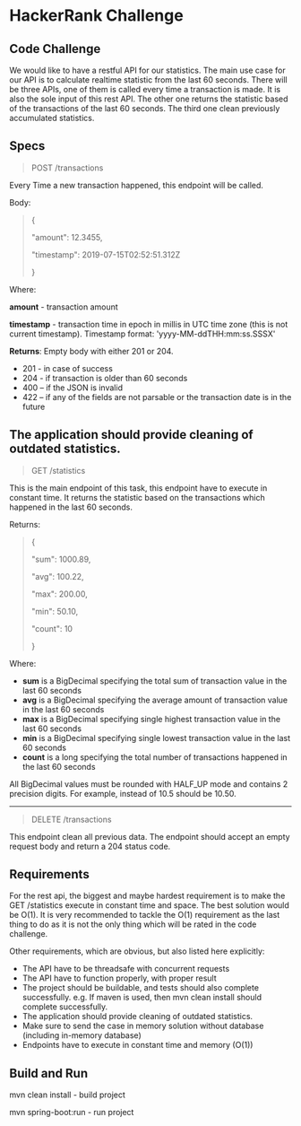 # HackerRank Challenge

## Code Challenge
We would like to have a restful API for our statistics. The main use case for our API is to
calculate realtime statistic from the last 60 seconds. There will be three APIs, one of them is
called every time a transaction is made. It is also the sole input of this rest API. The other one
returns the statistic based of the transactions of the last 60 seconds. The third one clean 
previously accumulated statistics.

## Specs

>POST /transactions

Every Time a new transaction happened, this endpoint will be called.

Body: 
>
>{ 
>
>"amount": 12.3455, 
>
>"timestamp": 2019-07-15T02:52:51.312Z 
>
>}

Where: 

**amount** - transaction amount

**timestamp** - transaction time in epoch in millis in UTC time zone (this is not current
timestamp). Timestamp format: 'yyyy-MM-ddTHH:mm:ss.SSSX'

**Returns**: Empty body with either 201 or 204.

- 201 - in case of success
- 204 - if transaction is older than 60 seconds
- 400 – if the JSON is invalid
- 422 – if any of the fields are not parsable or the transaction date is in the future

The application should provide cleaning of outdated statistics.
----------------------------
>GET /statistics

This is the main endpoint of this task, this endpoint have to execute in constant time. 
It returns the statistic based on the transactions which happened in the last 60 seconds.

Returns:

>{
>
>"sum": 1000.89,
>
>"avg": 100.22,
>
>"max": 200.00,
>
>"min": 50.10,
>
>"count": 10
>
>}

Where:

- **sum** is a BigDecimal specifying the total sum of transaction value in the last 60 seconds
- **avg** is a BigDecimal specifying the average amount of transaction value in the last 60 seconds
- **max** is a BigDecimal specifying single highest transaction value in the last 60 seconds
- **min** is a BigDecimal specifying single lowest transaction value in the last 60 seconds
- **count** is a long specifying the total number of transactions happened in the last 60 seconds

All BigDecimal values must be rounded with HALF_UP mode and contains 2 precision digits. 
For example, instead of 10.5 should be 10.50.

----------------------------
>DELETE /transactions

This endpoint clean all previous data. The endpoint should accept an empty request body and return a 204 status code.


## Requirements
For the rest api, the biggest and maybe hardest requirement is to make the GET /statistics
execute in constant time and space. The best solution would be O(1). It is very recommended to
tackle the O(1) requirement as the last thing to do as it is not the only thing which will be rated in
the code challenge.

Other requirements, which are obvious, but also listed here explicitly:
- The API have to be threadsafe with concurrent requests
- The API have to function properly, with proper result
- The project should be buildable, and tests should also complete successfully. e.g. If
maven is used, then mvn clean install should complete successfully.
- The application should provide cleaning of outdated statistics.
- Make sure to send the case in memory solution without database (including in-memory
database)
- Endpoints have to execute in constant time and memory (O(1))

## Build and Run
mvn clean install     - build project

mvn spring-boot:run   - run project

